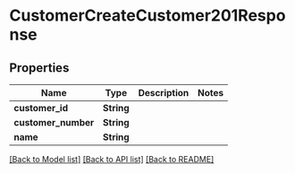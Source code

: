 # CustomerCreateCustomer201Response

## Properties

Name | Type | Description | Notes
------------ | ------------- | ------------- | -------------
**customer_id** | **String** |  | 
**customer_number** | **String** |  | 
**name** | **String** |  | 

[[Back to Model list]](../README.md#documentation-for-models) [[Back to API list]](../README.md#documentation-for-api-endpoints) [[Back to README]](../README.md)


